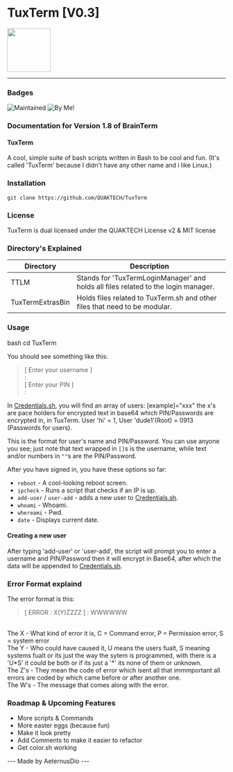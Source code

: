 **TuxTerm [V0.3]**
=====================

<img src="https://upload.wikimedia.org/wikipedia/commons/thumb/3/3a/Tux_Mono.svg/636px-Tux_Mono.svg.png" width=100>

---

### Badges

![Maintained](https://img.shields.io/badge/Maintained-Yes-gbrightgreen)
![By Me!](https://img.shields.io/badge/By%20AeternudDio-blue)

### Documentation for Version 1.8 of BrainTerm

#### TuxTerm
A cool, simple suite of bash scripts written in Bash to be cool and fun. (It's called 'TuxTerm' because I didn't have any other name and i like Linux.)

### Installation
```git clone https://github.com/QUAKTECH/TuxTerm```

### License

TuxTerm is dual licensed under the QUAKTECH License v2 & MIT license

### Directory's Explained

| Directory | Description |
| --- | --- |
| TTLM | Stands for 'TuxTermLoginManager' and holds all files related to the login manager. |
| TuxTermExtrasBin | Holds files related to TuxTerm.sh and other files that need to be modular. |

### Usage
bash
cd TuxTerm

You should see something like this:

> [ Enter your username ] <br>
> : <br>
> [ Enter your PIN ] <br>
> :

In [Credentials.sh](https://github.com/Apache-Software-Productions/TuxTerm/blob/main/src/TTLM/.Credentials.sh), you will find an array of users:
[example]="xxx" the x's are pace holders for encrypted text in base64 which PIN/Passwords are encrypted in, in TuxTerm. User 'hi' = 1, User 'dude1'(Root) = 0913 (Passwords for users).

This is the format for user's name and PIN/Password. You can use anyone you see; just note that text wrapped in `[]`s is the username, while text and/or numbers in `""`s are the PIN/Password.

After you have signed in, you have these options so far:

* `reboot` - A cool-looking reboot screen.
* `ipcheck` - Runs a script that checks if an IP is up.
* `add-user` / `user-add` - adds a new user to [Credentials.sh](https://github.com/Apache-Software-Productions/TuxTerm/blob/main/src/TTLM/.Credentials.sh).
* `whoami` - Whoami.
* `whereami` - Pwd.
* `date` - Displays current date.

#### Creating a new user
After typing 'add-user' or 'user-add', the script will prompt you to enter a username and PIN/Password then it will encrypt in Base64, after which the data will be appended to [Credentials.sh](https://github.com/Apache-Software-Productions/TuxTerm/blob/main/src/TTLM/.Credentials.sh).

### Error Format explaind

The error format is this:
> [ ERROR : X(Y)ZZZZ ] : WWWWWW
<br>
The X - What kind of error it is, C = Command error, P = Permission error, S = system error <br>
The Y - Who could have caused it, U means the users fualt, S meaning systems fualt or its just the way the sytem is programmed, with there is a 'U*S' it could be both or if its just a '*' its none of them or unknown. <br>
The Z's - They mean the code of error which isent all that immmportant all errors are coded by which came before or after another one. <br>
The W's - The message that comes along with the error. 


### Roadmap & Upcoming Features

* More scripts & Commands
* More easter eggs (because fun)
* Make it look pretty
* Add Comments to make it easier to refactor
* Get color.sh working 

--- Made by AeternusDio ---
